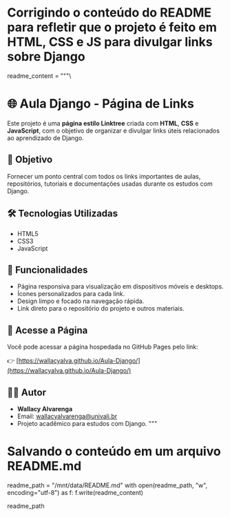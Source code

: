 # Corrigindo o conteúdo do README para refletir que o projeto é feito em HTML, CSS e JS para divulgar links sobre Django
readme_content = """\
# 🌐 Aula Django - Página de Links

Este projeto é uma **página estilo Linktree** criada com **HTML**, **CSS** e **JavaScript**, com o objetivo de organizar e divulgar links úteis relacionados ao aprendizado de Django.

## 🔗 Objetivo

Fornecer um ponto central com todos os links importantes de aulas, repositórios, tutoriais e documentações usadas durante os estudos com Django.

## 🛠️ Tecnologias Utilizadas

- HTML5
- CSS3
- JavaScript

## 📄 Funcionalidades

- Página responsiva para visualização em dispositivos móveis e desktops.
- Ícones personalizados para cada link.
- Design limpo e focado na navegação rápida.
- Link direto para o repositório do projeto e outros materiais.

## 📎 Acesse a Página

Você pode acessar a página hospedada no GitHub Pages pelo link:

👉 [https://wallacyalva.github.io/Aula-Django/](https://wallacyalva.github.io/Aula-Django/)

## 🧑‍💻 Autor

- **Wallacy Alvarenga**
- Email: wallacyalvarenga@univali.br
- Projeto acadêmico para estudos com Django.
"""

# Salvando o conteúdo em um arquivo README.md
readme_path = "/mnt/data/README.md"
with open(readme_path, "w", encoding="utf-8") as f:
    f.write(readme_content)

readme_path
